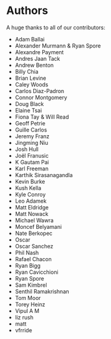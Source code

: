 Authors
=======

A huge thanks to all of our contributors:


- Adam Ballai 
- Alexander Murmann & Ryan Spore 
- Alexandre Payment 
- Andres Jaan Tack 
- Andrew Benton 
- Billy Chia 
- Brian Levine 
- Caley Woods 
- Carlos Diaz-Padron 
- Connor Montgomery 
- Doug Black 
- Elaine Tsai 
- Fiona Tay & Will Read 
- Geoff Petrie 
- Guille Carlos 
- Jeremy Franz 
- Jingming Niu 
- Josh Hull 
- Joël Franusic 
- K Gautam Pai 
- Karl Freeman 
- Karthik Sirasanagandla 
- Kevin Burke 
- Kush Kella 
- Kyle Conroy 
- Leo Adamek 
- Matt Eldridge 
- Matt Nowack 
- Michael Wawra 
- Moncef Belyamani 
- Nate Berkopec 
- Oscar 
- Oscar Sanchez 
- Phil Nash 
- Rafael Chacon 
- Ryan Bigg 
- Ryan Cavicchioni 
- Ryan Spore 
- Sam Kimbrel 
- Senthil Ramakrishnan 
- Tom Moor 
- Torey Heinz 
- Vipul A M 
- liz rush 
- matt 
- vfrride 
